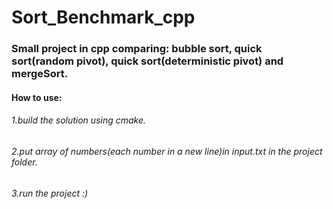# Sort_Benchmark_cpp

### Small project in cpp comparing: bubble sort, quick sort(random pivot), quick sort(deterministic pivot) and mergeSort.
#### How to use:
###### 1.build the solution using cmake.
###### 2.put array of numbers(each number in a new line)in input.txt in the project folder.
###### 3.run the project :)
